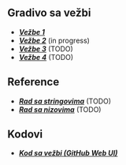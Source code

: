 ## Gradivo sa vežbi

- [**_Vežbe 1_**](./skripte/vezbe/01.md)
- [**_Vežbe 2_**](./skripte/vezbe/02.md) (in progress)
- [**_Vežbe 3_**](./skripte/vezbe/03.md) (TODO)
- [**_Vežbe 4_**](./skripte/vezbe/04.md) (TODO)

## Reference

- [**_Rad sa stringovima_**](./skripte/reference/string.md) (TODO)
- [**_Rad sa nizovima_**](./skripte/reference/array.md) (TODO)

## Kodovi

- [**_Kod sa vežbi (GitHub Web UI)_**](https://github.com/imioer/ds/tree/main/kodovi/vezbe)
